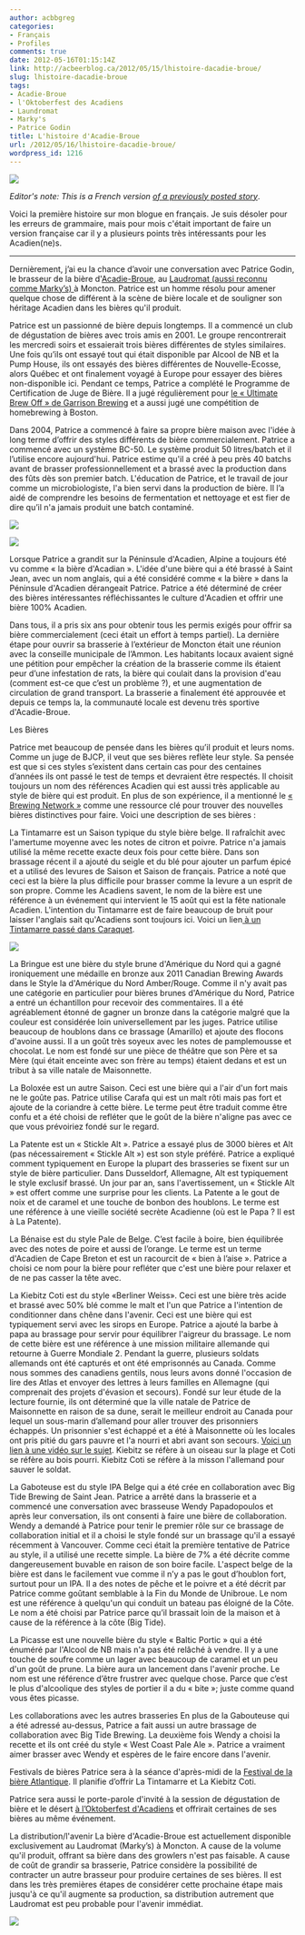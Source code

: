 ```yaml
---
author: acbbgreg
categories:
- Français
- Profiles
comments: true
date: 2012-05-16T01:15:14Z
link: http://acbeerblog.ca/2012/05/15/lhistoire-dacadie-broue/
slug: lhistoire-dacadie-broue
tags:
- Acadie-Broue
- l'Oktoberfest des Acadiens
- Laundromat
- Marky's
- Patrice Godin
title: L'histoire d'Acadie-Broue
url: /2012/05/16/lhistoire-dacadie-broue/
wordpress_id: 1216
---
```


[![](http://acbeerblog.ca/wp-content/uploads/2012/05/acadie-broue-37-424x6401.jpg)](http://acbeerblog.ca/wp-content/uploads/2012/05/acadie-broue-37-424x6401.jpg)

_Editor's note:  This is a French version [of a previously posted story](http://atlanticcanadabeerblog.wordpress.com/2012/05/09/the-story-of-acadie-broue-moncton-n-b/)_.

Voici la première histoire sur mon blogue en français.  Je suis désoler pour les erreurs de grammaire, mais pour mois c'était important de faire un version française car il y a plusieurs points très intéressants pour les Acadien(ne)s.

____________________________________________________________________________________________________

Dernièrement, j’ai eu la chance d’avoir une conversation avec Patrice Godin, le brasseur  de la bière d'[Acadie-Broue](http://www.facebook.com/pages/Acadie-Broue/176759632361301), au [Laudromat (aussi reconnu comme Marky’s) ](http://www.facebook.com/groups/2429282830/?ref=ts)à Moncton.  Patrice est un homme résolu pour amener quelque chose de différent à la scène de bière locale et de souligner son héritage  Acadien dans les bières qu'il produit.

Patrice est un passionné de bière depuis longtemps.  Il a commencé un club de dégustation de bières avec  trois amis en 2001. Le groupe rencontrerait les mercredi soirs et essaierait trois bières différentes de styles similaires. Une fois qu’ils ont essayé tout qui était disponible par Alcool de NB et la Pump House, ils ont essayés des bières différentes de Nouvelle-Ecosse, alors Québec et ont finalement voyagé à Europe pour essayer des bières non-disponible ici. Pendant ce temps,  Patrice a complété le Programme de Certification de Juge de Bière. Il a jugé régulièrement pour [le « Ultimate Brew Off » de Garrison Brewing](http://www.garrisonbrewing.com/brew-off.html) et a aussi jugé une compétition de homebrewing à Boston.

Dans 2004, Patrice a commencé à faire sa propre bière maison avec l'idée à long terme d’offrir des styles différents de bière commercialement. Patrice a commencé avec un système BC-50.  Le système produit 50 litres/batch et il l’utilise encore aujourd'hui. Patrice estime qu'il a créé à peu près 40 batchs avant de brasser professionnellement et a brassé avec la production dans des fûts dès son premier batch.   L'éducation de Patrice, et le travail de jour comme un microbiologiste, l'a bien servi  dans la production de bière. Il l’a aidé de comprendre les besoins de fermentation et nettoyage et est fier de dire qu’il n'a jamais produit une batch contaminé.

[![](http://acbeerblog.ca/wp-content/uploads/2012/05/acadie-broue-22-424x6402.jpg)](http://acbeerblog.ca/wp-content/uploads/2012/05/acadie-broue-22-424x6402.jpg)


[![](http://acbeerblog.ca/wp-content/uploads/2012/05/acadie-broue-35-424x640.jpg)](http://acbeerblog.ca/wp-content/uploads/2012/05/acadie-broue-35-424x640.jpg)


Lorsque Patrice a grandit sur la Péninsule d'Acadien, Alpine a toujours été vu comme  « la bière d'Acadian ». L'idée d'une bière qui a  été brassé à Saint Jean, avec un nom anglais, qui a été considéré comme « la bière » dans la Péninsule d'Acadien dérangeait Patrice. Patrice a été déterminé de créer des bières intéressantes réfléchissantes le culture d'Acadien et offrir une bière 100% Acadien.

Dans tous, il a pris six ans pour obtenir tous les permis exigés pour offrir sa bière commercialement (ceci était un effort à temps partiel). La dernière étape pour ouvrir sa brasserie à l’extérieur de Moncton était une réunion avec la conseille municipale de l’Ammon. Les habitants locaux avaient signé une pétition pour empêcher la création de la brasserie comme ils étaient peur d’une infestation de rats, la bière qui coulait dans la provision d'eau (comment est-ce que c’est un problème ?), et une augmentation de circulation de grand transport. La brasserie a finalement été approuvée et depuis ce temps la, la communauté locale est devenu très sportive d'Acadie-Broue.

Les Bières

Patrice met beaucoup de pensée dans les bières qu’il produit et leurs noms. Comme un juge de BJCP, il veut que ses bières reflète leur style. Sa pensée est que si ces styles s’existent dans certain cas pour  des centaines d’années ils ont passé le test de temps et devraient être respectés. Il choisit toujours un nom des références Acadien qui est aussi très applicable au style de bière qui est produit. En plus de son expérience,  il a mentionné le [« Brewing Network »](http://www.thebrewingnetwork.com/)   comme une ressource clé pour trouver des nouvelles bières distinctives pour faire. Voici une description de ses bières :

La Tintamarre est un Saison typique  du style bière belge. Il rafraîchit avec l'amertume moyenne avec les notes de citron et poivre. Patrice n'a jamais utilisé la même recette exacte deux fois pour cette bière. Dans son brassage récent il a ajouté du seigle et du blé pour ajouter un parfum épicé et  a utilisé des levures de Saison et Saison de français. Patrice a noté que ceci est la bière la plus difficile pour brasser comme la levure a un esprit de son propre. Comme les Acadiens savent, le nom de la bière est une référence à un événement qui intervient le 15 août qui est la fête nationale Acadien. L'intention du Tintamarre est de faire beaucoup de bruit pour laisser l'anglais sait qu'Acadiens sont toujours ici. Voici un lien[ à un Tintamarre passé dans Caraquet](http://www.youtube.com/watch?v=JF6moaPXPy8).

[![](http://acbeerblog.ca/wp-content/uploads/2012/05/acadie-broue-25-424x6401.jpg)](http://acbeerblog.ca/wp-content/uploads/2012/05/acadie-broue-25-424x6401.jpg)

La Bringue est une bière du style brune d'Amérique du Nord qui a gagné ironiquement une médaille en bronze aux 2011 Canadian Brewing Awards dans le Style la d'Amérique du Nord Amber/Rouge. Comme il n'y avait pas une catégorie en particulier pour bières brunes d'Amérique du Nord, Patrice a entré un échantillon pour recevoir des commentaires. Il a été agréablement étonné de gagner un bronze dans la catégorie malgré que la couleur est considérée loin universellement par les juges. Patrice utilise beaucoup de houblons dans ce brassage (Amarillo) et ajoute des flocons d'avoine aussi. Il a un goût très soyeux avec les notes de pamplemousse et chocolat. Le nom est fondé sur une pièce de théâtre que son Père et sa Mère (qui était enceinte avec son frère au temps) étaient dedans et est un tribut à sa ville natale de Maisonnette.

La Boloxée est un autre Saison. Ceci est une bière qui a l'air d'un fort mais ne le goûte pas. Patrice utilise Carafa qui est un malt rôti mais pas fort et ajoute de la coriandre à cette bière. Le terme peut être traduit comme être confu et a été choisi de refléter que le goût de la bière n'aligne pas avec ce que vous prévoiriez fondé sur le regard.

La Patente est un « Stickle Alt ». Patrice a essayé plus de 3000 bières et Alt (pas nécessairement « Stickle Alt ») est son style préféré. Patrice a expliqué comment typiquement en Europe la plupart des brasseries se fixent sur un style de bière particulier. Dans Dusseldorf, Allemagne, Alt est typiquement le style exclusif brassé. Un jour par an, sans l'avertissement, un « Stickle Alt »  est offert  comme une surprise pour les clients. La Patente a le gout de noix et de caramel et une touche de bonbon des houblons. Le terme est une référence à une vieille société secrète Acadienne (où est le Papa ? Il est à La Patente).

La Bénaise est du style Pale de Belge. C’est facile à boire, bien équilibrée avec des notes de poire et aussi de l’orange. Le terme est un terme d'Acadien de Cape Breton et est un racourcit de « bien  à l’aise ».  Patrice a choisi ce nom pour la bière pour refléter que c'est une bière pour relaxer et de ne pas casser la tête avec.

La Kiebitz Coti est du style «Berliner Weiss». Ceci est une bière très acide et brassé avec 50% blé comme le malt et l'un que Patrice a l'intention de conditionner dans chêne dans l'avenir. Ceci est une bière qui est typiquement servi avec les sirops en Europe. Patrice a ajouté la barbe à papa au brassage pour servir pour équilibrer l'aigreur du brassage. Le nom de cette bière est une référence à une mission militaire allemande qui retourne à Guerre Mondiale 2. Pendant la guerre, plusieurs soldats allemands ont été capturés et ont été emprisonnés au Canada. Comme nous sommes des canadiens gentils, nous leurs avons donné l'occasion de lire des Atlas et envoyer des lettres à leurs familles en Allemagne (qui comprenait des projets d'évasion et secours). Fondé sur leur étude de la lecture fournie, ils ont déterminé que la ville natale de Patrice de Maisonnette en raison de sa dune, serait le meilleur endroit au Canada pour lequel un sous-marin d’allemand pour aller trouver des prisonniers échappés. Un  prisonnier s'est échappé et a été à Maisonnette où les locales ont pris pitié du gars pauvre et l'a nourri et abri avant son secours. [Voici un lien à une vidéo sur le sujet](http://archives.radio-canada.ca/guerres_conflits/prisonniers_guerre/clips/10490/). Kiebitz se réfère à un oiseau sur la plage et Coti se réfère au bois pourri. Kiebitz Coti se réfère à  la misson l'allemand pour sauver le soldat.

La Gaboteuse est du style IPA Belge qui a été crée en collaboration avec Big Tide Brewing  de Saint Jean. Patrice a arrêté dans la brasserie et a commencé une conversation avec brasseuse Wendy Papadopoulos et après leur conversation,  ils ont consenti à faire une bière de collaboration. Wendy a demandé à Patrice pour tenir le premier rôle sur ce brassage de collaboration initial et il a choisi le style fondé sur un brassage qu'il a essayé récemment à Vancouver. Comme ceci était la première tentative de Patrice au style, il a utilisé une recette simple. La bière de 7%  a été décrite comme dangereusement buvable en raison de son boire facile. L'aspect belge de la bière est dans le facilement vue comme il n’y a pas le gout d’houblon fort, surtout pour un IPA.   Il a des notes de pêche et le poivre et a été décrit par Patrice comme goûtant semblable à la Fin du Monde de Unibroue. Le nom est une référence à quelqu'un qui conduit un bateau pas éloigné de la Côte. Le nom a été choisi par Patrice parce qu’il brassait loin de la maison et à cause de la référence à la  côte (Big Tide).

La Picasse est une nouvelle bière du style « Baltic Portic » qui a été énuméré par l'Alcool de NB mais n'a pas été relâché à vendre. Il y a une touche de soufre comme un lager avec beaucoup de caramel et un peu d'un goût de prune. La bière aura un lancement dans l'avenir proche. Le nom est une référence d’être frustrer avec quelque chose. Parce que c’est le plus d'alcoolique des styles de portier il a du « bite »; juste comme quand vous êtes picasse.

Les collaborations avec les autres brasseries
En plus de la Gabouteuse qui a été adressé au-dessus, Patrice a fait aussi un autre brassage de collaboration avec Big Tide Brewing. La deuxième fois Wendy a choisi la recette et ils ont créé du style « West Coast Pale Ale ». Patrice a vraiment aimer brasser avec Wendy et espères de le faire encore dans l'avenir.

Festivals de bières
Patrice sera à la séance d'après-midi de la [Festival de la bière Atlantique](http://www.atlanticbeerfestival.ca/Atlantic_Beer_Festival_New/Home.html). Il planifie d’offrir La Tintamarre et La Kiebitz Coti.

Patrice sera aussi le porte-parole d'invité à la session de dégustation de bière et le désert [à l’Oktoberfest d'Acadiens](http://www.oktoberfestdesacadiens.com/) et offrirait certaines de ses bières au même événement.

La distribution/l'avenir
La bière d'Acadie-Broue est actuellement disponible exclusivement au Laudromat (Marky’s) à Moncton. A cause de la volume qu'il produit, offrant sa bière dans des growlers n'est pas faisable. A cause de coût de grandir sa brasserie, Patrice considère la possibilité de contracter un autre brasseur pour produire certaines de ses bières. Il est dans les très premières étapes de considérer cette prochaine étape mais jusqu'à ce qu'il augmente sa production, sa distribution autrement que Laudromat est peu probable pour l'avenir immédiat.

[![](http://acbeerblog.ca/wp-content/uploads/2012/05/acadie-broue-4-424x640.jpg)](http://acbeerblog.ca/wp-content/uploads/2012/05/acadie-broue-4-424x640.jpg)
